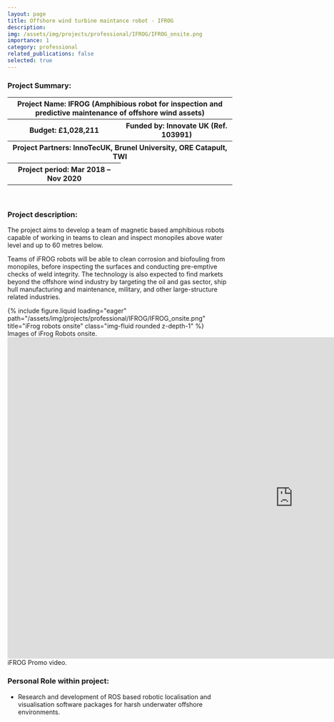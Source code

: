 ```yaml
---
layout: page
title: Offshore wind turbine maintance robot - IFROG
description:
img: /assets/img/projects/professional/IFROG/IFROG_onsite.png
importance: 1
category: professional
related_publications: false
selected: true
---
```


<h3>Project Summary: </h3>

<table>
<tr>
    <th colspan="2"> Project Name: IFROG (Amphibious robot for inspection and predictive maintenance of offshore wind assets)</th>
</tr>
<tr>
    <th>Budget: £1,028,211</th>
    <th>Funded by: Innovate UK (Ref. 103991)</th>
</tr>
<tr>
    <th colspan="2">Project Partners: InnoTecUK, Brunel University, ORE Catapult, TWI</th>
</tr>
<tr>
    <th> Project period: Mar 2018 – Nov 2020</th>
</tr>
</table>
<br>
<h3>Project description: </h3>

The project aims to develop a team of magnetic based amphibious robots capable of working in teams to clean and inspect monopiles above water level and up to 60 metres below.

Teams of iFROG robots will be able to clean corrosion and biofouling from monopiles, before inspecting the surfaces and conducting pre-emptive checks of weld integrity. The technology is also expected to find markets beyond the offshore wind industry by targeting the oil and gas sector, ship hull manufacturing and maintenance, military, and other large-structure related industries.

<div class="row justify-content-sm-center">
    <div class="col-sm-8">
        {% include figure.liquid loading="eager" path="/assets/img/projects/professional/IFROG/IFROG_onsite.png" title="iFrog robots onsite" class="img-fluid rounded z-depth-1" %}
    </div>
</div>
<div class="caption">
    Images of iFrog Robots onsite.
</div>

<div class="row justify-content-sm-center">
    <iframe width="1280" height="720" src="https://www.youtube.com/embed/1KYhJjmk5II" title="Amphibious iFROG robot leaps ahead in ability to inspect and maintain offshore assets_full version" frameborder="0" allow="accelerometer; autoplay; clipboard-write; encrypted-media; gyroscope; picture-in-picture; web-share" referrerpolicy="strict-origin-when-cross-origin" allowfullscreen></iframe>
</div>
<div class="caption">
    iFROG Promo video.
</div>

<h3>Personal Role within project: </h3>
<ul>
  <li>Research and development of ROS based robotic localisation and visualisation software packages for harsh underwater offshore environments.</li>
</ul>
